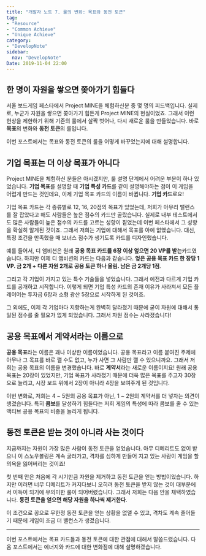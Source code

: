 ```yaml
---
title: "개발자 노트 7. 룰의 변화: 목표와 동전 토큰"
tag:
- "Resource"
- "Common Achieve"
- "Unique Achieve"
category:
- "DevelopNote"
sidebar:
  nav: "DevelopNote"
Date: 2019-11-04 22:00
---
```


## 한 명이 자원을 쌓으면 쫒아가기 힘들다

서울 보드게임 페스타에서 Project MINE을 체험하신분 중 몇 명의 피드백입니다. 실제로, 누군가 자원을 쌓으면 쫒아가기 힘든게 Project MINE의 현실이었죠. 그래서 이런 현상을 제한하기 위해 기존의 룰에서 살짝 벗어나, 다시 새로운 룰을 만들었습니다. 바로 **목표**의 변화와 **동전 토큰**의 룰입니다.

이번 포스트에서는 목표와 동전 토큰의 룰을 어떻게 바꾸었는지에 대해 설명합니다.

## 기업 목표는 더 이상 목표가 아니다

Project MINE을 체험하신 분들은 아시겠지만, 룰 설명 단계에서 어려운 부분이 하나 있었습니다. **기업 목표**를 설명할 때 **기업 특성 카드**를 같이 설명해야하는 점이 이 게임을 어렵게 만드는 것인데요, 이제 기업 목표 카드의 이름이 바뀝니다. **기업 카드**로요! 

기업 목표 카드는 각 종류별로 12, 16, 20점의 목표가 있었는데, 저희가 아무리 밸런스를 잘 잡았다고 해도 사람들은 높은 점수의 카드만 골랐습니다. 실제로 내부 테스트에서도 많은 사람들이 높은 점수의 카드를 고르는 성향이 짙었는데 이번 페스타에서 그 성향을 확실히 알게된 것이죠. 그래서 저희는 기업에 대해서 목표를 아예 없앴습니다. 대신, 특정 조건을 만족했을 때 보너스 점수가 생기도록 카드를 디자인했습니다.

예를 들어서, 디 앰비션은 원래 **공용 목표 카드를 6장 이상 엎으면 20 VP를 받는**카드였습니다. 하지만 이제 디 앰비션의 카드는 다음과 같습니다. **엎은 공용 목표 카드 한 장당 1 VP. 금 2개 + 다른 자원 2개로 공용 토큰 하나 올림. 남은 금 2개당 1점**.

그리고 각 기업이 가지고 있는 특수 기술들을 넣었습니다. 그래서 예전과 다르게 기업 카드를 공개하고 시작합니다. 이렇게 되면 기업 특성 카드의 존재 이유가 사라져서 모든 플레이어는 투자금 6장과 소형 광산 5장으로 시작하게 된 것이죠. 

그 외에도, 이제 각 기업마다 지향하는게 완벽히 달라졌기 때문에 굳이 자원에 대해서 통일된 점수를 줄 필요가 없게 되었습니다. 그래서 자원 점수는 사라졌습니다!

## 공용 목표에서 계약서라는 이름으로

**공용 목표**라는 이름은 꽤나 이상한 이름이었습니다. 공용 목표라고 이름 붙여진 주제에 아무나 그 목표를 바로 깰 수도 없고, 누가 사면 그 사람만 깰 수 있으니까요. 그래서 저희는 공용 목표의 이름을 변경했습니다. 바로 **계약서**라는 새로운 이름이지요! 원래 공용 목표는 20장이 있었지만, 기업 목표가 사라졌기 때문에 더욱 많은 목표를 주고자 30장으로 늘리고, 시장 보드 위에서 2장이 아니라 4장을 보여주게 된 것입니다.

이번 변화로, 저희는 4 ~ 5원의 공용 목표가 아닌, 1 ~ 2원의 계약서를 더 넣자는 의견이 생겼습니다. 특히 **콤보**를 달성하기 힘들다는 저희 게임의 특성에 따라 콤보를 줄 수 있는 액티브 공용 목표의 비중을 늘리게 됩니다.

## 동전 토큰은 받는 것이 아니라 사는 것이다

지금까지는 자원이 가장 많은 사람이 동전 토큰을 얻었습니다. 아무 디메리트도 없이 받으니 이 스노우볼링은 계속 굴러가고, 격차를 심하게 만들어 지고 있는 사람이 게임을 할 의욕을 잃어버리는 것이죠!

첫 번째 안은 처음에 각 시기만큼 자원을 제거하고 동전 토큰을 얻는 방법이었습니다. 하지만 이러면 너무 디메리트가 커지다보니 오히려 동전 토큰을 받지 않는 것이 대부분에서 이득이 되기에 무의미한 룰이 되어버렸습니다. 그래서 저희는 다음 안을 채택하였습니다. **동전 토큰을 얻으면 해당 자원을 하나씩 제거한다**.

이 조건으로 꽁으로 무한정 동전 토큰을 얻는 상황을 없앨 수 있고, 격차도 계속 줄어들기 때문에 게임이 조금 더 밸런스가 생겼습니다.

----

이번 포스트에서는 목표 카드들과 동전 토큰에 대한 관점에 대해서 말씀드렸습니다. 다음 포스트에서는 에너지와 카드에 대한 변화점에 대해 설명하겠습니다.